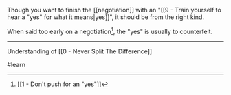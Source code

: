 Though you want to finish the [[negotiation]] with an "[[9 - Train yourself to hear a "yes" for what it means|yes]]", it should be from the right kind.

When said too early on a negotiation[^1], the "yes" is usually to counterfeit.

---

Understanding of [[0 - Never Split The Difference]]

#learn

[^1]: [[1 - Don't push for an "yes"]]